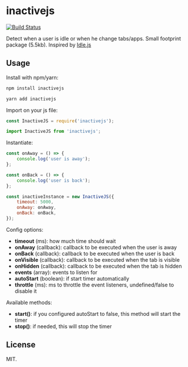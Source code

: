 # inactivejs

[![Build Status](https://travis-ci.org/fireworkweb/inactivejs.svg?branch=develop)](https://travis-ci.org/fireworkweb/inactivejs)

Detect when a user is idle or when he change tabs/apps. Small footprint package (5.5kb). Inspired by [Idle.js](https://github.com/shawnmclean/Idle.js)

## Usage

Install with npm/yarn:

```sh
npm install inactivejs

yarn add inactivejs
```

Import on your js file:

```js
const InactiveJS = require('inactivejs');

import InactiveJS from 'inactivejs';
```

Instantiate:

```js
const onAway = () => {
    console.log('user is away');
};

const onBack = () => {
    console.log('user is back');
};

const inactiveInstance = new InactiveJS({
    timeout: 5000,
    onAway: onAway,
    onBack: onBack,
});
```

Config options:

- **timeout** (ms): how much time should wait
- **onAway** (callback): callback to be executed when the user is away
- **onBack** (callback): callback to be executed when the user is back
- **onVisible** (callback): callback to be executed when the tab is visible
- **onHidden** (callback): callback to be executed when the tab is hidden
- **events** (array): events to listen for
- **autoStart** (boolean): if start timer automatically
- **throttle** (ms): ms to throttle the event listeners, undefined/false to disable it

Available methods:

- **start()**: if you configured autoStart to false, this method will start the timer
- **stop()**: if needed, this will stop the timer

## License

MIT.
